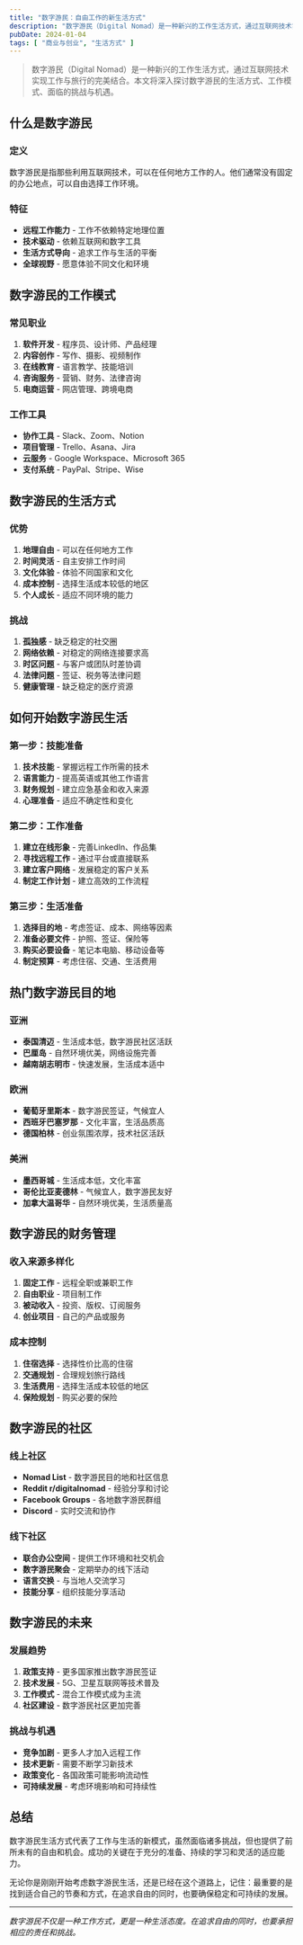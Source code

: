 ```yaml
---
title: "数字游民：自由工作的新生活方式"
description: "数字游民（Digital Nomad）是一种新兴的工作生活方式，通过互联网技术实现工作与旅行的完美结合。本文将深入探讨数字游民的生活方式、工作模式、面临的挑战与机遇。"
pubDate: 2024-01-04
tags: [ "商业与创业", "生活方式" ]
---
```


>数字游民（Digital Nomad）是一种新兴的工作生活方式，通过互联网技术实现工作与旅行的完美结合。本文将深入探讨数字游民的生活方式、工作模式、面临的挑战与机遇。

## 什么是数字游民

### 定义

数字游民是指那些利用互联网技术，可以在任何地方工作的人。他们通常没有固定的办公地点，可以自由选择工作环境。

### 特征

- **远程工作能力** - 工作不依赖特定地理位置
- **技术驱动** - 依赖互联网和数字工具
- **生活方式导向** - 追求工作与生活的平衡
- **全球视野** - 愿意体验不同文化和环境

## 数字游民的工作模式

### 常见职业

1. **软件开发** - 程序员、设计师、产品经理
2. **内容创作** - 写作、摄影、视频制作
3. **在线教育** - 语言教学、技能培训
4. **咨询服务** - 营销、财务、法律咨询
5. **电商运营** - 网店管理、跨境电商

### 工作工具

- **协作工具** - Slack、Zoom、Notion
- **项目管理** - Trello、Asana、Jira
- **云服务** - Google Workspace、Microsoft 365
- **支付系统** - PayPal、Stripe、Wise

## 数字游民的生活方式

### 优势

1. **地理自由** - 可以在任何地方工作
2. **时间灵活** - 自主安排工作时间
3. **文化体验** - 体验不同国家和文化
4. **成本控制** - 选择生活成本较低的地区
5. **个人成长** - 适应不同环境的能力

### 挑战

1. **孤独感** - 缺乏稳定的社交圈
2. **网络依赖** - 对稳定的网络连接要求高
3. **时区问题** - 与客户或团队时差协调
4. **法律问题** - 签证、税务等法律问题
5. **健康管理** - 缺乏稳定的医疗资源

## 如何开始数字游民生活

### 第一步：技能准备

1. **技术技能** - 掌握远程工作所需的技术
2. **语言能力** - 提高英语或其他工作语言
3. **财务规划** - 建立应急基金和收入来源
4. **心理准备** - 适应不确定性和变化

### 第二步：工作准备

1. **建立在线形象** - 完善LinkedIn、作品集
2. **寻找远程工作** - 通过平台或直接联系
3. **建立客户网络** - 发展稳定的客户关系
4. **制定工作计划** - 建立高效的工作流程

### 第三步：生活准备

1. **选择目的地** - 考虑签证、成本、网络等因素
2. **准备必要文件** - 护照、签证、保险等
3. **购买必要设备** - 笔记本电脑、移动设备等
4. **制定预算** - 考虑住宿、交通、生活费用

## 热门数字游民目的地

### 亚洲

- **泰国清迈** - 生活成本低，数字游民社区活跃
- **巴厘岛** - 自然环境优美，网络设施完善
- **越南胡志明市** - 快速发展，生活成本适中

### 欧洲

- **葡萄牙里斯本** - 数字游民签证，气候宜人
- **西班牙巴塞罗那** - 文化丰富，生活品质高
- **德国柏林** - 创业氛围浓厚，技术社区活跃

### 美洲

- **墨西哥城** - 生活成本低，文化丰富
- **哥伦比亚麦德林** - 气候宜人，数字游民友好
- **加拿大温哥华** - 自然环境优美，生活质量高

## 数字游民的财务管理

### 收入来源多样化

1. **固定工作** - 远程全职或兼职工作
2. **自由职业** - 项目制工作
3. **被动收入** - 投资、版权、订阅服务
4. **创业项目** - 自己的产品或服务

### 成本控制

1. **住宿选择** - 选择性价比高的住宿
2. **交通规划** - 合理规划旅行路线
3. **生活费用** - 选择生活成本较低的地区
4. **保险规划** - 购买必要的保险

## 数字游民的社区

### 线上社区

- **Nomad List** - 数字游民目的地和社区信息
- **Reddit r/digitalnomad** - 经验分享和讨论
- **Facebook Groups** - 各地数字游民群组
- **Discord** - 实时交流和协作

### 线下社区

- **联合办公空间** - 提供工作环境和社交机会
- **数字游民聚会** - 定期举办的线下活动
- **语言交换** - 与当地人交流学习
- **技能分享** - 组织技能分享活动

## 数字游民的未来

### 发展趋势

1. **政策支持** - 更多国家推出数字游民签证
2. **技术发展** - 5G、卫星互联网等技术普及
3. **工作模式** - 混合工作模式成为主流
4. **社区建设** - 数字游民社区更加完善

### 挑战与机遇

- **竞争加剧** - 更多人才加入远程工作
- **技术更新** - 需要不断学习新技术
- **政策变化** - 各国政策可能影响流动性
- **可持续发展** - 考虑环境影响和可持续性

## 总结

数字游民生活方式代表了工作与生活的新模式，虽然面临诸多挑战，但也提供了前所未有的自由和机会。成功的关键在于充分的准备、持续的学习和灵活的适应能力。

无论你是刚刚开始考虑数字游民生活，还是已经在这个道路上，记住：最重要的是找到适合自己的节奏和方式，在追求自由的同时，也要确保稳定和可持续的发展。

---

*数字游民不仅是一种工作方式，更是一种生活态度。在追求自由的同时，也要承担相应的责任和挑战。* 